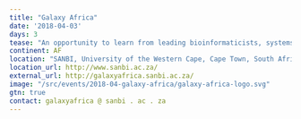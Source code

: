 ```yaml
---
title: "Galaxy Africa"
date: '2018-04-03'
days: 3
tease: "An opportunity to learn from leading bioinformaticists, systems administrators and engineers about Galaxy and accessible, reproducible analysis of biological data"
continent: AF
location: "SANBI, University of the Western Cape, Cape Town, South Africa"
location_url: http://www.sanbi.ac.za/
external_url: http://galaxyafrica.sanbi.ac.za/
image: "/src/events/2018-04-galaxy-africa/galaxy-africa-logo.svg"
gtn: true
contact: galaxyafrica @ sanbi . ac . za
---
```



